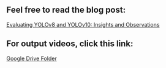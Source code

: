 ## Feel free to read the blog post:
[Evaluating YOLOv8 and YOLOv10: Insights and Observations](https://www.linkedin.com/pulse/evaluating-yolov8-yolov10-insights-observations-md-asadullah-shibli-86a0c)

## For output videos, click this link:
[Google Drive Folder](https://drive.google.com/drive/folders/1IcA5MQ9YmDLy_iszXkudu_FtE0i_QQ74)
